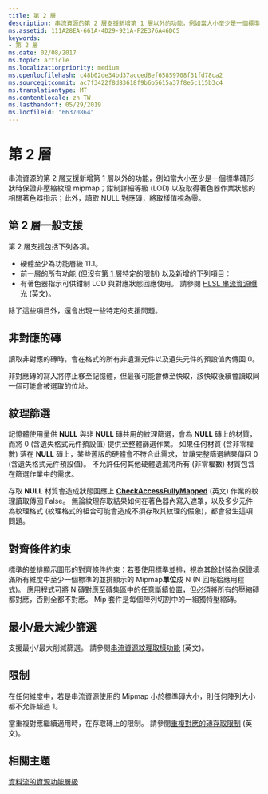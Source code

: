 ```yaml
---
title: 第 2 層
description: 串流資源的第 2 層支援新增第 1 層以外的功能，例如當大小至少是一個標準磚形狀時保證非壓縮紋理 mipmap；鉗制詳細等級 (LOD) 以及取得著色器作業狀態的相關著色器指示；此外，讀取 NULL 對應磚，將取樣值視為零。
ms.assetid: 111A28EA-661A-4D29-921A-F2E376A46DC5
keywords:
- 第 2 層
ms.date: 02/08/2017
ms.topic: article
ms.localizationpriority: medium
ms.openlocfilehash: c48b02de34bd37acced8ef65859708f31fd78ca2
ms.sourcegitcommit: ac7f3422f8d83618f9b6b5615a37f8e5c115b3c4
ms.translationtype: MT
ms.contentlocale: zh-TW
ms.lasthandoff: 05/29/2019
ms.locfileid: "66370864"
---
```

# <a name="tier-2"></a>第 2 層


串流資源的第 2 層支援新增第 1 層以外的功能，例如當大小至少是一個標準磚形狀時保證非壓縮紋理 mipmap；鉗制詳細等級 (LOD) 以及取得著色器作業狀態的相關著色器指示；此外，讀取 NULL 對應磚，將取樣值視為零。

## <a name="span-idtier2generalsupportspanspan-idtier2generalsupportspanspan-idtier2generalsupportspantier-2-general-support"></a><span id="Tier_2_general_support"></span><span id="tier_2_general_support"></span><span id="TIER_2_GENERAL_SUPPORT"></span>第 2 層一般支援


第 2 層支援包括下列各項。

-   硬體至少為功能層級 11.1。
-   前一層的所有功能 (但沒有[第 1 層](tier-1.md)特定的限制) 以及新增的下列項目︰
-   有著色器指示可供鉗制 LOD 與對應狀態回應使用。 請參閱 [HLSL 串流資源曝光](hlsl-streaming-resources-exposure.md) (英文)。

除了這些項目外，還會出現一些特定的支援問題。

## <a name="span-idnon-mappedtilesspanspan-idnon-mappedtilesspanspan-idnon-mappedtilesspannon-mapped-tiles"></a><span id="Non-mapped_tiles"></span><span id="non-mapped_tiles"></span><span id="NON-MAPPED_TILES"></span>非對應的磚


讀取非對應的磚時，會在格式的所有非遺漏元件以及遺失元件的預設值內傳回 0。

非對應磚的寫入將停止移至記憶體，但最後可能會傳至快取，該快取後續會讀取同一個可能會被選取的位址。

## <a name="span-idtexturefilteringspanspan-idtexturefilteringspanspan-idtexturefilteringspantexture-filtering"></a><span id="Texture_filtering"></span><span id="texture_filtering"></span><span id="TEXTURE_FILTERING"></span>紋理篩選


記憶體使用量供 **NULL** 與非 **NULL** 磚共用的紋理篩選，會為 **NULL** 磚上的材質，而將 0 (含遺失格式元件預設值) 提供至整體篩選作業。 如果任何材質 (含非零權數) 落在 **NULL** 磚上，某些舊版的硬體會不符合此需求，並讓完整篩選結果傳回 0 (含遺失格式元件預設值)。 不允許任何其他硬體遺漏將所有 (非零權數) 材質包含在篩選作業中的需求。

存取 **NULL** 材質會造成狀態回應上 [**CheckAccessFullyMapped**](https://docs.microsoft.com/windows/desktop/direct3dhlsl/checkaccessfullymapped) (英文) 作業的紋理讀取傳回 False。 無論紋理存取結果如何在著色器內寫入遮罩，以及多少元件為紋理格式 (紋理格式的組合可能會造成不須存取其紋理的假象)，都會發生這項問題。

## <a name="span-idalignmentconstraintsspanspan-idalignmentconstraintsspanspan-idalignmentconstraintsspanalignment-constraints"></a><span id="Alignment_constraints"></span><span id="alignment_constraints"></span><span id="ALIGNMENT_CONSTRAINTS"></span>對齊條件約束


標準的並排顯示圖形的對齊條件約束：若要使用標準並排，視為其餘封裝為保證填滿所有維度中至少一個標準的並排顯示的 Mipmap**單位**成 N (N 回報給應用程式)。 應用程式可將 N 磚對應至磚集區中的任意斷續位置，但必須將所有的壓縮磚都對應，否則全都不對應。 Mip 套件是每個陣列切割中的一組獨特壓縮磚。

## <a name="span-idminmaxreductionfilteringspanspan-idminmaxreductionfilteringspanspan-idminmaxreductionfilteringspanminmax-reduction-filtering"></a><span id="Min_Max_reduction_filtering"></span><span id="min_max_reduction_filtering"></span><span id="MIN_MAX_REDUCTION_FILTERING"></span>最小/最大減少篩選


支援最小/最大削減篩選。 請參閱[串流資源紋理取樣功能](streaming-resources-texture-sampling-features.md) (英文)。

## <a name="span-idlimitationsspanspan-idlimitationsspanspan-idlimitationsspanlimitations"></a><span id="Limitations"></span><span id="limitations"></span><span id="LIMITATIONS"></span>限制


在任何維度中，若是串流資源使用的 Mipmap 小於標準磚大小，則任何陣列大小都不允許超過 1。

當重複對應繼續適用時，在存取磚上的限制。 請參閱[重複對應的磚存取限制](tile-access-limitations-with-duplicate-mappings.md) (英文)。

## <a name="span-idrelated-topicsspanrelated-topics"></a><span id="related-topics"></span>相關主題


[資料流的資源功能層級](streaming-resources-features-tiers.md)

 

 




